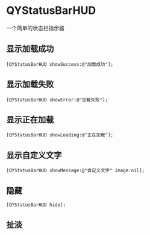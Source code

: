 # QYStatusBarHUD
一个简单的状态栏指示器
## 显示加载成功
```objc
[QYStatusBarHUD showSuccess:@"加载成功"];
```
## 显示加载失败
```objc
[QYStatusBarHUD showError:@"加载失败"];
```
## 显示正在加载
```objc
[QYStatusBarHUD showLoading:@"正在加载"];
```
## 显示自定义文字
```objc
[QYStatusBarHUD showMessage:@"自定义文字" image:nil];
```
## 隐藏
```objc
[QYStatusBarHUD hide];
```

## 扯淡
